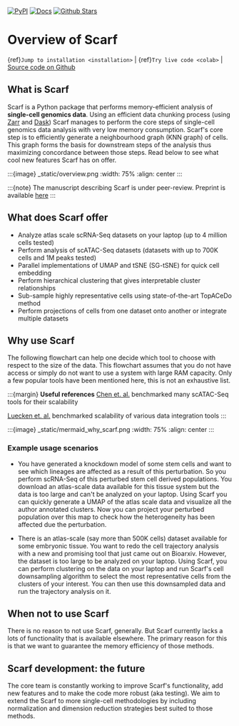 [![PyPI][pypi]][pypiLink] [![Docs][docs]][docsLink] [![Github Stars][stars]][github]

# Overview of Scarf

{ref}`Jump to installation <installation>` | {ref}`Try live code <colab>` | [Source code on Github]

## What is Scarf

Scarf is a Python package that performs memory-efficient analysis of **single-cell genomics data**.
Using an efficient data chunking process (using [Zarr] and [Dask]) Scarf manages to perform the core
steps of single-cell genomics data analysis with very low memory consumption. Scarf's core step
is to efficiently generate a neighbourhood graph (KNN graph) of cells. This graph forms the basis for
downstream steps of the analysis thus maximizing concordance between those steps. Read below to see what
cool new features Scarf has on offer.

:::{image} _static/overview.png
:width: 75%
:align: center
:::

:::{note}
The manuscript describing Scarf is under peer-review. Preprint is available 
[here](https://www.biorxiv.org/content/10.1101/2021.05.02.441899v1)
:::

## What does Scarf offer

- Analyze atlas scale scRNA-Seq datasets on your laptop (up to 4 million cells tested)
- Perform analysis of scATAC-Seq datasets (datasets with up to 700K cells and 1M peaks tested)
- Parallel implementations of UMAP and tSNE (SG-tSNE) for quick cell embedding
- Perform hierarchical clustering that gives interpretable cluster relationships
- Sub-sample highly representative cells using state-of-the-art TopACeDo method
- Perform projections of cells from one dataset onto another or integrate multiple datasets

## Why use Scarf
The following flowchart can help one decide which tool to choose with respect to the size of the data.
This flowchart assumes that you do not have access or simply do not want to use a system with large RAM
capacity. Only a few popular tools have been mentioned here, this is not an exhaustive list. 

:::{margin} **Useful references**
[Chen et. al.] benchmarked many scATAC-Seq tools for their scalability

[Luecken et. al.] benchmarked scalability of various data integration tools
:::

:::{image} _static/mermaid_why_scarf.png
:width: 75%
:align: center
:::

### Example usage scenarios
- You have generated a knockdown model of some stem cells and want to see which lineages are
  affected as a result of this perturbation. So you perform scRNA-Seq of this perturbed stem cell
  derived populations. You download an atlas-scale data available for this tissue system but the
  data is too large and can't be analyzed on your laptop. Using Scarf you can quickly generate a
  UMAP of the atlas scale data and visualize all the author annotated clusters. Now you can project
  your perturbed population over this map to check how the heterogeneity has been affected due the
  perturbation.
  
- There is an atlas-scale (say more than 500K cells) dataset available for some embryonic
  tissue. You want to redo the cell trajectory analysis with a new and promising tool that just came
  out on Bioarxiv. However, the dataset is too large to be analyzed on your laptop. Using Scarf, you
  can perform clustering on the data on your laptop and run Scarf's cell downsampling algorithm to
  select the most representative cells from the clusters of your interest. You can then use this
  downsampled data and run the trajectory analysis on it.

## When not to use Scarf
There is no reason to not use Scarf, generally. But Scarf currently lacks a lots of
functionality that is available elsewhere. The primary reason for this is that we want to guarantee
the memory efficiency of those methods.

## Scarf development: the future
The core team is constantly working to improve Scarf's functionality, add new features and to
make the code more robust (aka testing). We aim to extend the Scarf to more single-cell
methodologies by including normalization and dimension reduction strategies best suited to
those methods.

[pypi]: https://img.shields.io/pypi/v/scarf.svg
[pypiLink]: https://pypi.org/project/scarf
[docs]: https://readthedocs.org/projects/scarf/badge/?version=latest
[docsLink]: https://scarf.readthedocs.io
[stars]: https://img.shields.io/github/stars/parashardhapola/scarf?style=social
[github]: https://github.com/parashardhapola/scarf
[Source code on Github]: https://github.com/parashardhapola/scarf
[Zarr]: http://zarr.readthedocs.io
[Dask]: http://dask.org
[Chen et. al.]: https://genomebiology.biomedcentral.com/articles/10.1186/s13059-019-1854-5
[Luecken et. al.]: https://www.biorxiv.org/content/10.1101/2020.05.22.111161v2.full
